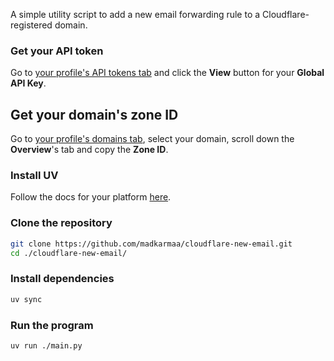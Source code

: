 A simple utility script to add a new email forwarding rule to a Cloudflare-registered domain.

### Get your API token

Go to [your profile's API tokens tab](https://dash.cloudflare.com/profile/api-tokens) and click the **View** button for your **Global API Key**.

## Get your domain's zone ID

Go to [your profile's domains tab](https://dash.cloudflare.com), select your domain, scroll down the **Overview**'s tab and copy the **Zone ID**.

### Install UV

Follow the docs for your platform [here](https://docs.astral.sh/uv/getting-started/installation/).

### Clone the repository

```bash
git clone https://github.com/madkarmaa/cloudflare-new-email.git
cd ./cloudflare-new-email/
```

### Install dependencies

```bash
uv sync
```

### Run the program

```bash
uv run ./main.py
```
